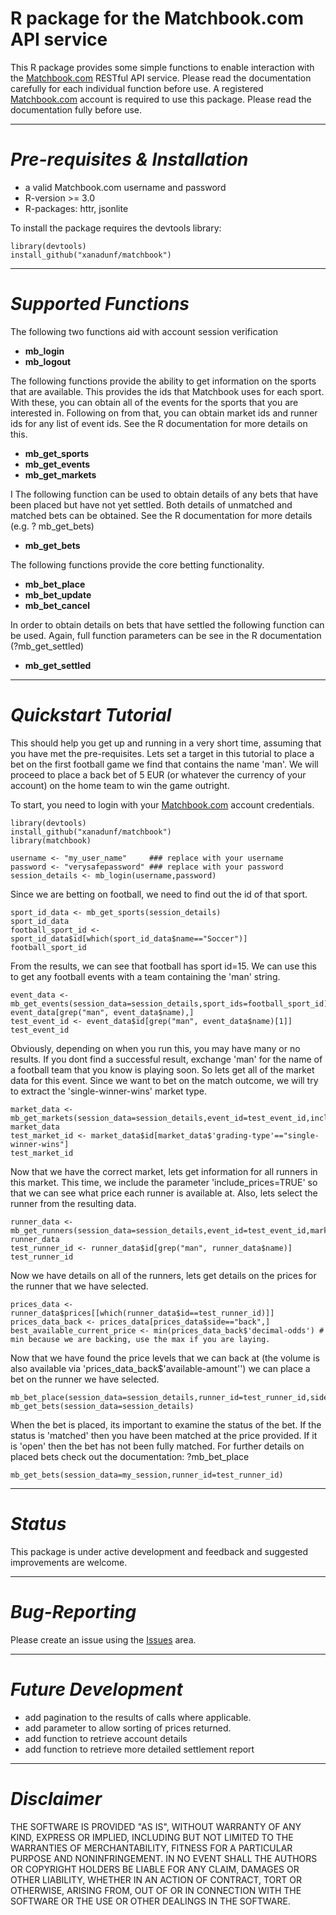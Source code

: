 # R package for the Matchbook.com API service #

This R package provides some simple functions to enable interaction with the [Matchbook.com](http://www.matchbook.com) RESTful API service. Please read the documentation carefully for each individual function before use.  A registered [Matchbook.com](http://www.matchbook.com) account is required to use this package. Please read the documentation fully before use.

* * *
# *Pre-requisites & Installation* 

* a valid Matchbook.com username and password
* R-version >= 3.0
* R-packages: httr, jsonlite

To install the package requires the devtools library:
``` 
library(devtools)
install_github("xanadunf/matchbook")
``` 
* * *
# *Supported Functions*

The following two functions aid with account session verification

* **mb_login**
* **mb_logout**

The following functions provide the ability to get information on the sports that are available. This provides the ids that Matchbook uses for each sport. With these, you can obtain all of the events for the sports that you are interested in. Following on from that, you can obtain market ids and runner ids for any list of event ids. See the R documentation for more details on this.

* **mb_get_sports**
* **mb_get_events**
* **mb_get_markets**

I
The following function can be used to obtain details of any bets that have been placed but have not yet settled. Both details of unmatched and matched bets can be obtained. See the R documentation for more details (e.g. ? mb_get_bets)

* **mb_get_bets**

The following functions provide the core betting functionality.

* **mb_bet_place**
* **mb_bet_update**
* **mb_bet_cancel**

In order to obtain details on bets that have settled the following function can be used. Again, full function parameters can be see in the R documentation (?mb_get_settled)

* **mb_get_settled**

* * *
# *Quickstart Tutorial*
This should help you get up and running in a very short time, assuming that you have met the pre-requisites.
Lets set a target in this tutorial to place a bet on the first football game we find that contains the name 'man'. We will proceed to place a back bet of 5 EUR (or whatever the currency of your account) on the home team to win the game outright.

To start, you need to login with your [Matchbook.com](http://www.matchbook.com) account credentials.
``` 
library(devtools)
install_github("xanadunf/matchbook")
library(matchbook)

username <- "my_user_name"     ### replace with your username
password <- "verysafepassword" ### replace with your password
session_details <- mb_login(username,password)
```
 Since we are betting on football, we need to find out the id of that sport.

```
sport_id_data <- mb_get_sports(session_details)
sport_id_data
football_sport_id <- sport_id_data$id[which(sport_id_data$name=="Soccer")]
football_sport_id
```

From the results, we can see that football has sport id=15. We can use this to get any football events with a team containing the 'man' string.

```
event_data <- mb_get_events(session_data=session_details,sport_ids=football_sport_id)
event_data[grep("man", event_data$name),]
test_event_id <- event_data$id[grep("man", event_data$name)[1]]
test_event_id

```
Obviously, depending on when you run this, you may have many or no results. If you dont find a successful result, exchange 'man' for the name of a football team that you know is playing soon. 
So lets get all of the market data for this event. Since we want to bet on the match outcome, we will try to extract the 'single-winner-wins' market type.
```
market_data <- mb_get_markets(session_data=session_details,event_id=test_event_id,include_runners=TRUE)
market_data
test_market_id <- market_data$id[market_data$'grading-type'=="single-winner-wins"]
test_market_id
```
Now that we have the correct market, lets get information for all runners in this market. This time, we include the parameter 'include_prices=TRUE' so that we can see what price each runner is available at. Also, lets select the runner from the resulting data.
```
runner_data <- mb_get_runners(session_data=session_details,event_id=test_event_id,market_id=test_market_id,include_prices=TRUE)
runner_data
test_runner_id <- runner_data$id[grep("man", runner_data$name)]
test_runner_id
```
Now we have details on all of the runners, lets get details on the prices for the runner that we have selected.
```
prices_data <- runner_data$prices[[which(runner_data$id==test_runner_id)]]
prices_data_back <- prices_data[prices_data$side=="back",]
best_available_current_price <- min(prices_data_back$'decimal-odds') # min because we are backing, use the max if you are laying. 
```
Now that we have found the price levels that we can back at (the volume is also available via 'prices_data_back$'available-amount'') we can place a bet on the runner we have selected. 
```
mb_bet_place(session_data=session_details,runner_id=test_runner_id,side='back',stake=2,odds=1.1)
mb_get_bets(session_data=session_details)
```
When the bet is placed, its important to examine the status of the bet. If the status is 'matched' then you have been matched at the price provided. If it is 'open' then the bet has not been fully matched. For further details on placed bets check out the documentation: ?mb_bet_place
```
mb_get_bets(session_data=my_session,runner_id=test_runner_id)
```

* * *
# *Status*
This package is under active development and feedback and suggested improvements are welcome.
* * *
# *Bug-Reporting*
Please create an issue using the [Issues](https://github.com/xanadunf/matchbook/issues) area.

* * *
# *Future Development*
* add pagination to the results of calls where applicable.
* add parameter to allow sorting of prices returned.
* add function to retrieve account details
* add function to retrieve more detailed settlement report
* * *
# *Disclaimer*
THE SOFTWARE IS PROVIDED "AS IS", WITHOUT WARRANTY OF ANY KIND, EXPRESS OR IMPLIED, INCLUDING BUT NOT LIMITED TO THE WARRANTIES OF MERCHANTABILITY, FITNESS FOR A PARTICULAR PURPOSE AND NONINFRINGEMENT. IN NO EVENT SHALL THE AUTHORS OR COPYRIGHT HOLDERS BE LIABLE FOR ANY CLAIM, DAMAGES OR OTHER LIABILITY, WHETHER IN AN ACTION OF CONTRACT, TORT OR OTHERWISE, ARISING FROM, OUT OF OR IN CONNECTION WITH THE SOFTWARE OR THE USE OR OTHER DEALINGS IN THE SOFTWARE.
